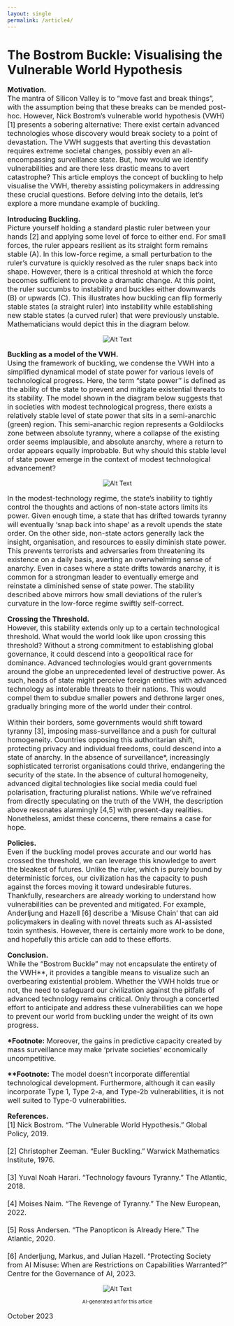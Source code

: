 ```yaml
---
layout: single
permalink: /article4/
---
```

<h1>The Bostrom Buckle: Visualising the Vulnerable World Hypothesis</h1>

<p style="font-size: 16px;"><b>Motivation.</b><br>
The mantra of Silicon Valley is to “move fast and break things”, with the assumption being that these breaks can be mended post-hoc. However, Nick Bostrom’s vulnerable world hypothesis (VWH) [1] presents a sobering alternative: There exist certain advanced technologies whose discovery would break society to a point of devastation. The VWH suggests that averting this devastation requires extreme societal changes, possibly even an all-encompassing surveillance state. But, how would we identify vulnerabilities and are there less drastic means to avert catastrophe? This article employs the concept of buckling to help visualise the VWH, thereby assisting policymakers in addressing these crucial questions. Before delving into the details, let’s explore a more mundane example of buckling.<br>

<p style="font-size: 16px;"><b>Introducing Buckling.</b><br>
Picture yourself holding a standard plastic ruler between your hands [2] and applying some level of force to either end. For small forces, the ruler appears resilient as its straight form remains stable (A). In this low-force regime, a small perturbation to the ruler’s curvature is quickly resolved as the ruler snaps back into shape. However, there is a critical threshold at which the force becomes sufficient to provoke a dramatic change. At this point, the ruler succumbs to instability and buckles either downwards (B) or upwards (C). This illustrates how buckling can flip formerly stable states (a straight ruler) into instability while establishing new stable states (a curved ruler) that were previously unstable. Mathematicians would depict this in the diagram below.<br>

<p align="center">
  <img src="/art4_1.png" alt="Alt Text">
</p>

<p style="font-size: 16px;"><b>Buckling as a model of the VWH.</b><br>
Using the framework of buckling, we condense the VWH into a simplified dynamical model of state power for various levels of technological progress. Here, the term “state power’’ is defined as the ability of the state to prevent and mitigate existential threats to its stability. The model shown in the diagram below suggests that in societies with modest technological progress, there exists a relatively stable level of state power that sits in a semi-anarchic (green) region. This semi-anarchic region represents a Goldilocks zone between absolute tyranny, where a collapse of the existing order seems implausible, and absolute anarchy, where a return to order appears equally improbable. But why should this stable level of state power emerge in the context of modest technological advancement?<br>

<p align="center">
  <img src="/art4_2.png" alt="Alt Text">
</p>

<p style="font-size: 16px;">In the modest-technology regime, the state’s inability to tightly control the thoughts and actions of non-state actors limits its power. Given enough time, a state that has drifted towards tyranny will eventually ‘snap back into shape’ as a revolt upends the state order. On the other side, non-state actors generally lack the insight, organisation, and resources to easily diminish state power. This prevents terrorists and adversaries from threatening its existence on a daily basis, averting an overwhelming sense of anarchy. Even in cases where a state drifts towards anarchy, it is common for a strongman leader to eventually emerge and reinstate a diminished sense of state power. The stability described above mirrors how small deviations of the ruler’s curvature in the low-force regime swiftly self-correct.<br>

<p style="font-size: 16px;"><b>Crossing the Threshold.</b><br>
However, this stability extends only up to a certain technological threshold. What would the world look like upon crossing this threshold? Without a strong commitment to establishing global governance, it could descend into a geopolitical race for dominance. Advanced technologies would grant governments around the globe an unprecedented level of destructive power. As such, heads of state might perceive foreign entities with advanced technology as intolerable threats to their nations. This would compel them to subdue smaller powers and dethrone larger ones, gradually bringing more of the world under their control.<br>

<p style="font-size: 16px;">Within their borders, some governments would shift toward tyranny [3], imposing mass-surveillance and a push for cultural homogeneity. Countries opposing this authoritarian shift, protecting privacy and individual freedoms, could descend into a state of anarchy. In the absence of surveillance*, increasingly sophisticated terrorist organisations could thrive, endangering the security of the state. In the absence of cultural homogeneity, advanced digital technologies like social media could fuel polarisation, fracturing pluralist nations. While we’ve refrained from directly speculating on the truth of the VWH, the description above resonates alarmingly [4,5] with present-day realities. Nonetheless, amidst these concerns, there remains a case for hope.<br>

<p style="font-size: 16px;"><b>Policies.</b><br>
Even if the buckling model proves accurate and our world has crossed the threshold, we can leverage this knowledge to avert the bleakest of futures. Unlike the ruler, which is purely bound by deterministic forces, our civilization has the capacity to push against the forces moving it toward undesirable futures. Thankfully, researchers are already working to understand how vulnerabilities can be prevented and mitigated. For example, Anderljung and Hazell [6] describe a ‘Misuse Chain’ that can aid policymakers in dealing with novel threats such as AI-assisted toxin synthesis. However, there is certainly more work to be done, and hopefully this article can add to these efforts.<br>
  
<p style="font-size: 16px;"><b>Conclusion.</b><br>
While the “Bostrom Buckle” may not encapsulate the entirety of the VWH**, it provides a tangible means to visualize such an overbearing existential problem. Whether the VWH holds true or not, the need to safeguard our civilization against the pitfalls of advanced technology remains critical. Only through a concerted effort to anticipate and address these vulnerabilities can we hope to prevent our world from buckling under the weight of its own progress.<br>

<p style="font-size: 16px;"><b>*Footnote:</b>
Moreover, the gains in predictive capacity created by mass surveillance may make ‘private societies’ economically uncompetitive.<br>

<p style="font-size: 16px;"><b>**Footnote:</b>
The model doesn’t incorporate differential technological development. Furthermore, although it can easily incorporate Type 1, Type 2-a, and Type-2b vulnerabilities, it is not well suited to Type-0 vulnerabilities.<br>
  
<p style="font-size: 16px;"><b>References.</b><br>
[1] Nick Bostrom. “The Vulnerable World Hypothesis.” Global Policy, 2019. <br>
<br>
[2] Christopher Zeeman. “Euler Buckling.” Warwick Mathematics Institute, 1976. <br>
<br>
[3] Yuval Noah Harari. “Technology favours Tyranny.” The Atlantic, 2018. <br>
<br>
[4] Moises Naim. “The Revenge of Tyranny.” The New European, 2022. <br>
<br>
[5] Ross Andersen. “The Panopticon is Already Here.” The Atlantic, 2020. <br>
<br>
[6] Anderljung, Markus, and Julian Hazell. “Protecting Society from AI Misuse: When are Restrictions on Capabilities Warranted?” Centre for the Governance of AI, 2023. <br>

<p align="center">
  <img src="/art4_3.webp" alt="Alt Text">
</p>
<p align="center" style="font-size: 11px;"> AI-generated art for this article </p>
<p style="font-size: 16px;"> October 2023 </p>
